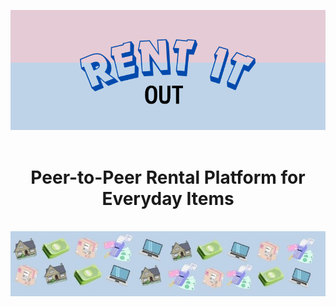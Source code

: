 <a name="readme-top"></a>
<div align="center">
  <img src="two.png" alt="Description of the image">
</div>
<div align="center">
  <br>
  <h1>Peer-to-Peer Rental Platform for Everyday Items</h1> &nbsp;<br>
</div>
<div align="center">
  <img src="nmnm.jpg" alt="Description of the image">
</div>

